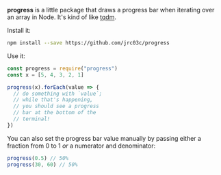 **progress** is a little package that draws a progress bar when iterating over an array in Node. It's kind of like [tqdm](https://tqdm.github.io/).

Install it:

```bash
npm install --save https://github.com/jrc03c/progress
```

Use it:

```js
const progress = require("progress")
const x = [5, 4, 3, 2, 1]

progress(x).forEach(value => {
  // do something with `value`;
  // while that's happening,
  // you should see a progress
  // bar at the bottom of the
  // terminal!
})
```

You can also set the progress bar value manually by passing either a fraction from 0 to 1 _or_ a numerator and denominator:

```js
progress(0.5) // 50%
progress(30, 60) // 50%
```
